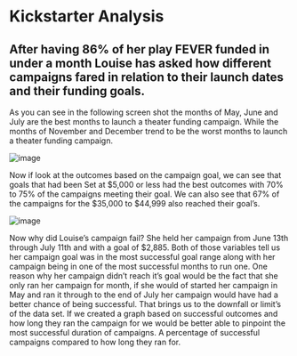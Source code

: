 # Kickstarter Analysis

## After having 86% of her play FEVER funded in under a month Louise has asked how different campaigns fared in relation to their launch dates and their funding goals.

As you can see in the following screen shot the months of May, June and July are the best months to launch a theater funding campaign. While the months of November and December trend to be the worst months to launch a theater funding campaign. 

![image](https://user-images.githubusercontent.com/106495422/173411331-f1b93b47-91c3-4213-8d06-fe5304ccec14.png)

Now if look at the outcomes based on the campaign goal, we can see that goals that had been 
Set at $5,000 or less had the best outcomes with 70% to 75% of the campaigns meeting their goal. We can also see that 67% of the campaigns for the $35,000 to $44,999 also reached their goal’s.

![image](https://user-images.githubusercontent.com/106495422/173411470-aceaa248-f883-497e-bc96-8bb801366e7a.png)
 
Now why did Louise’s campaign fail? She held her campaign from June 13th through July 11th and with a goal of $2,885. Both of those variables tell us her campaign goal was in the most successful goal range along with her campaign being in one of the most successful months to run one. One reason why her campaign didn’t reach it’s goal would be the fact that she only ran her campaign for month, if she would of started her campaign in May and ran it through to the end of July her campaign would have had a better chance of being successful. 
That brings us to the downfall or limit’s of the data set. If we created a graph based on successful outcomes and how long they ran the campaign for we would be better able to pinpoint the most successful duration of campaigns. A percentage of successful campaigns compared to how long they ran for.

